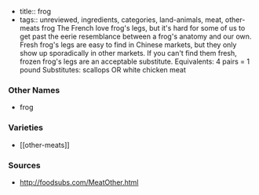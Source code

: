 - title:: frog
- tags:: unreviewed, ingredients, categories, land-animals, meat, other-meats
frog The French love frog's legs, but it's hard for some of us to get past the eerie resemblance between a frog's anatomy and our own. Fresh frog's legs are easy to find in Chinese markets, but they only show up sporadically in other markets. If you can't find them fresh, frozen frog's legs are an acceptable substitute. Equivalents: 4 pairs = 1 pound Substitutes: scallops OR white chicken meat

### Other Names

* frog

### Varieties

* [[other-meats]]

### Sources
* http://foodsubs.com/MeatOther.html
